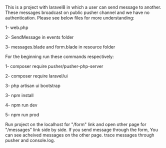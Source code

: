 This is a project with laravel8 in which a user can send message to another. These messages broadcast on public pusher channel and we have no authentication.
Please see below files for more understanding:

1- web.php

2- SendMessage in events folder

3- messages.blade and form.blade in resource folder


For the beginning run these commands respectively:

1- composer require pusher/pusher-php-server

2- composer require laravel/ui

3- php artisan ui bootstrap

3- npm install

4- npm run dev

5- npm run prod


Run project on the localhost for "/form" link and open other page for "/messages" link side by side. If you send message through the form, You can see acheived messages on the other page. trace messages through pusher and console.log.



